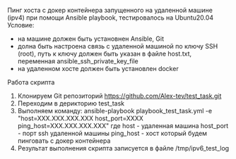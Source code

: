 Пинг хоста с докер контейнера запущенного на удаленной машине (ipv4) при помощи Ansible playbook, тестировалось на Ubuntu20.04
Условие:
- на машине должен быть установнен Ansible, Git
- долна быть настроена связь с удаленной машиной по ключу SSH (root), путь к ключу должен быть указан в файле host.txt, переменная ansible_ssh_private_key_file
- на удаленном хосте должен быть установлен docker

Работа скрипта
1) Клонируем Git репозиторий https://github.com/Alex-tev/test_task.git
2) Переходим в дерикторию test_task
3) Выполняем команду: ansible-playbook playbook_test_task.yml -e "host=XXX.XXX.XXX.XXX host_port=XXXX ping_host=XXX.XXX.XXX.XXX" где
   host - удаленная машина 
   host_port - порт ssh удаленной машины
   ping_host - хост который будем пинговать с докер контейнера
4) Результат выполнения скрипта записуется в файле /tmp/ipv6_test_log
